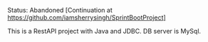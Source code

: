 Status: Abandoned   [Continuation at https://github.com/iamsherrysingh/SprintBootProject]

This is a RestAPI project with Java and JDBC.
DB server is MySql.
